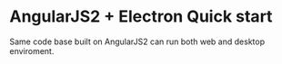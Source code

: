 # AngularJS2 + Electron Quick start
Same code base built on AngularJS2 can run both web and desktop enviroment.